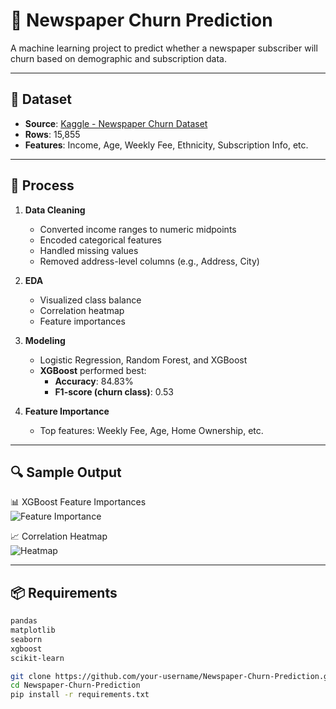 # 📰 Newspaper Churn Prediction

A machine learning project to predict whether a newspaper subscriber will churn based on demographic and subscription data.

---

## 📁 Dataset

- **Source**: [Kaggle - Newspaper Churn Dataset](https://www.kaggle.com/datasets/leiyiting01/newspaper-churn)
- **Rows**: 15,855
- **Features**: Income, Age, Weekly Fee, Ethnicity, Subscription Info, etc.

---

## 🔧 Process

1. **Data Cleaning**
   - Converted income ranges to numeric midpoints
   - Encoded categorical features
   - Handled missing values
   - Removed address-level columns (e.g., Address, City)

2. **EDA**
   - Visualized class balance
   - Correlation heatmap
   - Feature importances

3. **Modeling**
   - Logistic Regression, Random Forest, and XGBoost
   - **XGBoost** performed best:
     - **Accuracy**: 84.83%
     - **F1-score (churn class)**: 0.53

4. **Feature Importance**
   - Top features: Weekly Fee, Age, Home Ownership, etc.

---

## 🔍 Sample Output

📊 XGBoost Feature Importances  
![Feature Importance](plots/feature_importance.png)

📈 Correlation Heatmap  
![Heatmap](plots/heatmap.png)

---

## 📦 Requirements

```bash
pandas
matplotlib
seaborn
xgboost
scikit-learn

git clone https://github.com/your-username/Newspaper-Churn-Prediction.git
cd Newspaper-Churn-Prediction
pip install -r requirements.txt

